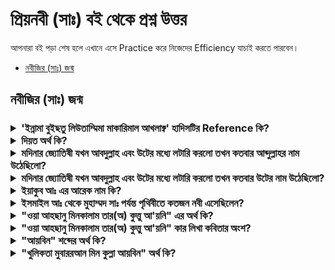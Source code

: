 # প্রিয়নবী (সাঃ) বই থেকে প্রশ্ন উত্তর

আপনারা বই পড়া শেষ হলে এখানে এসে Practice করে নিজেদের Efficiency যাচাই করতে পারবেন।

- [নবীজির (সাঃ) জন্ম](#নবীজির-সাঃ-জন্ম)

## নবীজির (সাঃ) জন্ম

<h3>
    <details>
        <summary>'ইন্নামা বুইছতু লিউতাম্মিমা মাকারিমাল আখলাক্ব' হাদিসটির Reference কি?</summary>
        <font color='blue'>মুসনাদে বাজ্জার, হাদিস নং - 4949 </font>
    </details>
    <details>
        <summary>দিয়ত অর্থ কি?</summary>
        <font color='blue'>রক্তপন</font>
    </details>
    <details>
        <summary>মদিনার জ্যোতিষী যখন আবদুল্লাহ এবং উটের মধ্যে লটারি করলো তখন কতবার আব্দুল্লাহর নাম উঠেছিলো?</summary>
        <font color='blue'>১০ বার</font>
    </details>
    <details>
        <summary>মদিনার জ্যোতিষী যখন আবদুল্লাহ এবং উটের মধ্যে লটারি করলো তখন কতবার উটের নাম উঠেছিলো?</summary>
        <font color='blue'>১ বার</font>
    </details>
    <details>
        <summary>ইয়াকুব আঃ এর আরেক নাম কি?</summary>
        <font color='blue'>ইসরাইল আঃ</font>
    </details>
    <details>
        <summary>ইসমাইল আঃ থেকে মুহাম্মদ সাঃ পর্যন্ত পৃথিবীতে কতজন নবী এসেছিলেন?</summary>
        <font color='blue'>১ জন, শুধুমাত্র মুহাম্মাদ সাঃ</font>
    </details>
    <details>
        <summary>"ওয়া আহছানু মিনকালাম তার(অ) কুত্তু আ'য়নি" এর অর্থ কি?</summary>
        <font color='blue'>তোমার চেয়ে সুন্দর কখনো দেখেনি আমার এ চোখ আর</font>
    </details>
    <details>
        <summary>"ওয়া আহছানু মিনকালাম তার(অ) কুত্তু আ'য়নি" কার লিখা কবিতার অংশ?</summary>
        <font color='blue'>হাসসান বিন সাবেত</font>
    </details>
    <details>
        <summary>"আয়বিন" শব্দের অর্থ কি?</summary>
        <font color='blue'>দোষ, ত্রুটি</font>
    </details>
    <details>
        <summary>"খুলিকতা মুবাররআন মিন কুল্লা আয়বিন" অর্থ কি?</summary>
        <font color='blue'>তুমি সৃষ্টি হয়েছো সব দোষ ত্রুটি থেকে মুক্ত হয়ে</font>
    </details>
</h3>

